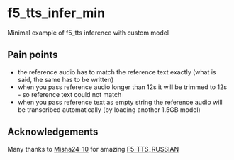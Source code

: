 # f5_tts_infer_min
Minimal example of f5_tts inference with custom model

## Pain points
- the reference audio has to match the reference text exactly (what is said, the same has to be written)
- when you pass reference audio longer than 12s it will be trimmed to 12s - so reference text could not match
- when you pass reference text as empty string the reference audio will be transcribed automatically (by loading another 1.5GB model)


## Acknowledgements
Many thanks to [Misha24-10](https://huggingface.co/Misha24-10) for amazing [F5-TTS_RUSSIAN](https://huggingface.co/Misha24-10/F5-TTS_RUSSIAN)
